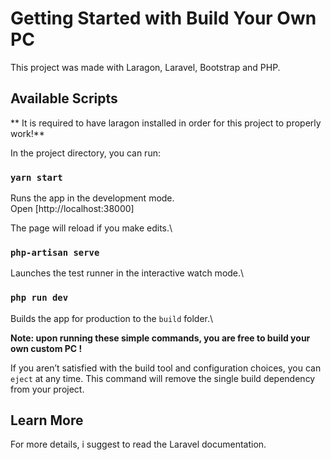 # Getting Started with Build Your Own PC 

This project was made with Laragon, Laravel, Bootstrap and PHP.

## Available Scripts

** It is required to have laragon installed in order for this project to properly work!**

In the project directory, you can run:

### `yarn start`

Runs the app in the development mode.\
Open [http://localhost:38000]

The page will reload if you make edits.\

### `php-artisan serve`

Launches the test runner in the interactive watch mode.\

### `php run dev`

Builds the app for production to the `build` folder.\




**Note: upon running these simple commands, you are free to build your own custom PC !**

If you aren’t satisfied with the build tool and configuration choices, you can `eject` at any time. This command will remove the single build dependency from your project.


## Learn More

For more details, i suggest to read the Laravel documentation.

